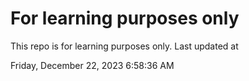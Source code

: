 # For learning purposes only
This repo is for learning purposes only.
Last updated at

Friday, December 22, 2023 6:58:36 AM

